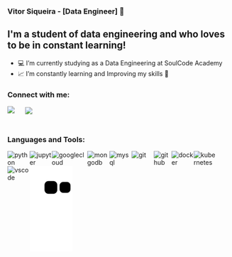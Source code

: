 ### Vitor Siqueira - [Data Engineer] 👋

## I'm a student of data engineering and who loves to be in constant learning!

- 💻 I’m currently studying as a Data Engineering at SoulCode Academy
- 📈 I’m constantly learning and Improving my skills 🤣

### Connect with me:

<div>
  <a href = "https://www.linkedin.com/in/vitorsiqueirads/"><img align="left"  width="40px" src="https://cdn.jsdelivr.net/gh/devicons/devicon/icons/linkedin/linkedin-original.svg" /></a>
  <a href = "mailto:siqueira.s.vitor@gmail.com"><img align="center" width="100px" src="https://img.shields.io/badge/Gmail-D14836?style=for-the- badge&logo=gmail&logoColor=white"></a>
</div><br>

  ##

### Languages and Tools:

<div style="display: inline_block">
  <img align="left" alt="python" width="50px" src="https://cdn.jsdelivr.net/gh/devicons/devicon/icons/python/python-original-wordmark.svg" />
  <img align="left" alt="jupyter" width="50px" src="https://cdn.jsdelivr.net/gh/devicons/devicon/icons/jupyter/jupyter-original-wordmark.svg" />
  <img align="left" alt="googlecloud" width="80px" src="https://cdn.jsdelivr.net/gh/devicons/devicon/icons/googlecloud/googlecloud-original-wordmark.svg" />  
  <img align="left" alt="mongodb" width="50px" src="https://cdn.jsdelivr.net/gh/devicons/devicon/icons/mongodb/mongodb-original-wordmark.svg" />
  <img align="left" alt="mysql" width="50px" src="https://cdn.jsdelivr.net/gh/devicons/devicon/icons/mysql/mysql-original-wordmark.svg" />
  <img align="left" alt="git" width="50px" src="https://cdn.jsdelivr.net/gh/devicons/devicon/icons/git/git-original-wordmark.svg" />
  <img align="left" alt="github" width="40px" src="https://cdn.jsdelivr.net/gh/devicons/devicon/icons/github/github-original-wordmark.svg" />
  <img align="left" alt="docker" width="50px" src="https://cdn.jsdelivr.net/gh/devicons/devicon/icons/docker/docker-original-wordmark.svg" />
  <img align="left" alt="kubernetes" width="50px" src="https://cdn.jsdelivr.net/gh/devicons/devicon/icons/kubernetes/kubernetes-plain-wordmark.svg" />
  <img align="left" alt="vscode" width="50px" src="https://cdn.jsdelivr.net/gh/devicons/devicon/icons/vscode/vscode-original-wordmark.svg" />

  ![Snake animation](https://github.com/vitor-siqueira/vitor-siqueira/blob/output/github-contribution-grid-snake.svg)

</div>
